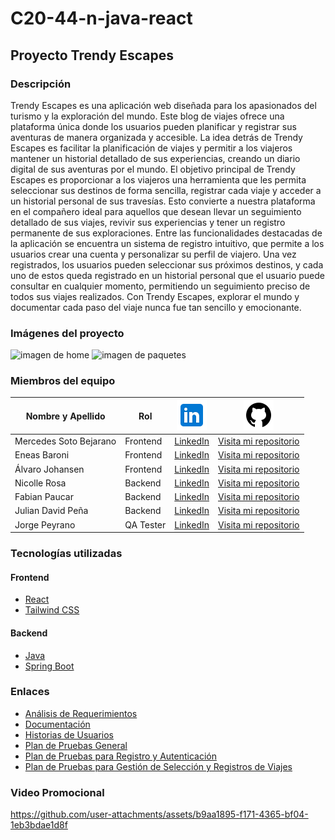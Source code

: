 # C20-44-n-java-react
## Proyecto Trendy Escapes

### Descripción

Trendy Escapes es una aplicación web diseñada para los apasionados del turismo y la exploración del mundo. Este blog de viajes ofrece una plataforma única donde los usuarios pueden planificar y registrar sus aventuras de manera organizada y accesible. La idea detrás de Trendy Escapes es facilitar la planificación de viajes y permitir a los viajeros mantener un historial detallado de sus experiencias, creando un diario digital de sus aventuras por el mundo.
El objetivo principal de Trendy Escapes es proporcionar a los viajeros una herramienta que les permita seleccionar sus destinos de forma sencilla, registrar cada viaje y acceder a un historial personal de sus travesías. Esto convierte a nuestra plataforma en el compañero ideal para aquellos que desean llevar un seguimiento detallado de sus viajes, revivir sus experiencias y tener un registro permanente de sus exploraciones.
Entre las funcionalidades destacadas de la aplicación se encuentra un sistema de registro intuitivo, que permite a los usuarios crear una cuenta y personalizar su perfil de viajero. Una vez registrados, los usuarios pueden seleccionar sus próximos destinos, y cada uno de estos queda registrado en un historial personal que el usuario puede consultar en cualquier momento, permitiendo un seguimiento preciso de todos sus viajes realizados.
Con Trendy Escapes, explorar el mundo y documentar cada paso del viaje nunca fue tan sencillo y emocionante.

### Imágenes del proyecto

<image src="./images/dkt00.png" alt="imagen de home" width="600" caption="Imagen de Home"/>
<image src="./images/dkt01.png" alt="imagen de paquetes" width="600" caption="Imagen de Paquetes"/>

### Miembros del equipo
| Nombre y Apellido   | Rol             | ![LinkedIn](https://github.com/No-Country-simulation/c20-44-n-java-react/blob/main/icons8-logotipo-de-linkedin-48.png)                               | ![GitHub](https://github.com/No-Country-simulation/c20-44-n-java-react/blob/main/icons8-github-48.png)                                |
|---------------------|-----------------|----------------------------------------|---------------------------------------|
| Mercedes Soto Bejarano          | Frontend   | [LinkedIn](https://ar.linkedin.com/in/emilce-mercedes-soto-bejarano) | [Visita mi repositorio](https://github.com/MerSb) |
| Eneas Baroni         | Frontend          | [LinkedIn](https://www.linkedin.com/in/eneasbaroni) |[Visita mi repositorio](https://github.com/eneasbaroni) |
| Álvaro Johansen      | Frontend      | [LinkedIn](https://www.linkedin.com/in/%C3%A1lvaro-johansen-bb147a246) | [Visita mi repositorio](https://github.com/Alvarojohansen) |
| Nicolle Rosa          | Backend   | [LinkedIn](https://www.linkedin.com/in/nicolle-rosa/) | [Visita mi repositorio](https://github.com/Nicoleta0c) |
| Fabian Paucar         | Backend          | [LinkedIn](https://www.linkedin.com/in/fabian-paucar/) | [Visita mi repositorio](https://github.com/fievel0) |
| Julian David Peña      | Backend      | [LinkedIn](https://www.linkedin.com/in/julian-pena-java) | [Visita mi repositorio](https://github.com/julian-pena) |
| Jorge Peyrano      | QA Tester      | [LinkedIn](https://www.linkedin.com/in/jorge-peyrano) | [Visita mi repositorio](https://github.com/Japeyr) |


### Tecnologías utilizadas
#### Frontend
-   [React](https://reactjs.org/)
-   [Tailwind CSS](https://tailwindcss.com/)

#### Backend
-   [Java](https://www.oracle.com/es/java/technologies/downloads/)
-   [Spring Boot](https://spring.io/projects/spring-boot)

### Enlaces
-   [Análisis de Requerimientos](https://drive.google.com/file/d/1KlVY-xwng3755pDjj2HWh1ZLB_BAtzz7/view?usp=sharing)
-   [Documentación](https://drive.google.com/file/d/1Qyi7NWYYZKsyIMigMCLysoKuoxB0isZk/view?usp=sharing)
-   [Historias de Usuarios](https://drive.google.com/file/d/1L8ZuV0-lkvgpnYcICKnOFO7QsqIme1du/view?usp=sharing)
-   [Plan de Pruebas General](https://drive.google.com/file/d/1H1gQidOxZ6Oot1t7y06bR38F-ALkFY2N/view?usp=sharing)
-   [Plan de Pruebas para Registro y Autenticación](https://drive.google.com/file/d/1nRkL0tiZFan1Y0i6S_cnhSQqCPQcUuRq/view?usp=sharing)
-   [Plan de Pruebas para Gestión de Selección y Registros de Viajes](https://drive.google.com/file/d/1abkliIYEEXdobbJmgX40xeDvj1l27oKC/view?usp=sharing)

### Video Promocional



https://github.com/user-attachments/assets/b9aa1895-f171-4365-bf04-1eb3bdae1d8f





